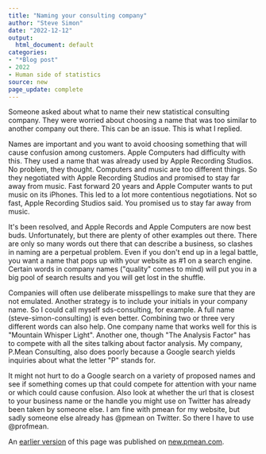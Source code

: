 ```yaml
---
title: "Naming your consulting company"
author: "Steve Simon"
date: "2022-12-12"
output:
  html_document: default
categories: 
- "*Blog post"
- 2022
- Human side of statistics
source: new
page_update: complete
---
```


Someone asked about what to name their new statistical consulting company. They were worried about choosing a name that was too similar to another company out there. This can be an issue. This is what I replied.

<!---more--->

Names are important and you want to avoid choosing something that will cause confusion among customers. Apple Computers had difficulty with this. They used a name that was already used by Apple Recording Studios. No problem, they thought. Computers and music are too different things. So they negotiated with Apple Recording Studios and promised to stay far away from music. Fast forward 20 years and Apple Computer wants to put music on its iPhones. This led to a lot more contentious negotiations. Not so fast, Apple Recording Studios said. You promised us to stay far away from music.

It's been resolved, and Apple Records and Apple Computers are now best buds. Unfortunately, but there are plenty of other examples out there. There are only so many words out there that can describe a business, so clashes in naming are a perpetual problem. Even if you don't end up in a legal battle, you want a name that pops up with your website as #1 on a search engine. Certain words in company names ("quality" comes to mind) will put you in a big pool of search results and you will get lost in the shuffle.

Companies will often use deliberate misspellings to make sure that they are not emulated. Another strategy is to include your initials in your company name. So I could call myself sds-consulting, for example. A full name (steve-simon-consulting) is even better. Combining two or three very different words can also help. One company name that works well for this is "Mountain Whisper Light". Another one, though "The Analysis Factor" has to compete with all the sites talking about factor analysis. My company, P.Mean Consulting, also does poorly because a Google search yields inquiries about what the letter "P" stands for.

It might not hurt to do a Google search on a variety of proposed names and see if something comes up that could compete for attention with your name or which could cause confusion. Also look at whether the url that is closest to your business name or the handle you might use on Twitter has already been taken by someone else. I am fine with pmean for my website, but sadly someone else already has @pmean on Twitter. So there I have to use @profmean.

An [earlier version][sim2] of this page was published on [new.pmean.com][sim1].

[sim1]: http://new.pmean.com
[sim2]: http://new.pmean.com/naming-your-consulting-company/
